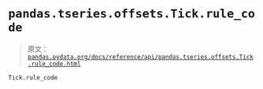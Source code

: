 # `pandas.tseries.offsets.Tick.rule_code`

> 原文：[`pandas.pydata.org/docs/reference/api/pandas.tseries.offsets.Tick.rule_code.html`](https://pandas.pydata.org/docs/reference/api/pandas.tseries.offsets.Tick.rule_code.html)

```py
Tick.rule_code
```
